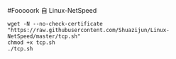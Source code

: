 #Fooooork 自 Linux-NetSpeed 
```
wget -N --no-check-certificate "https://raw.githubusercontent.com/Shuazijun/Linux-NetSpeed/master/tcp.sh"
chmod +x tcp.sh
./tcp.sh
```
